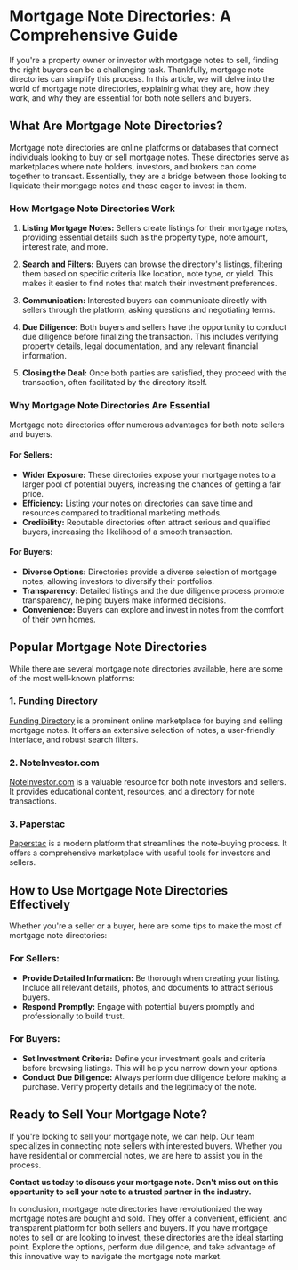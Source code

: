 # Mortgage Note Directories: A Comprehensive Guide

If you're a property owner or investor with mortgage notes to sell, finding the right buyers can be a challenging task. Thankfully, mortgage note directories can simplify this process. In this article, we will delve into the world of mortgage note directories, explaining what they are, how they work, and why they are essential for both note sellers and buyers.

## What Are Mortgage Note Directories?

Mortgage note directories are online platforms or databases that connect individuals looking to buy or sell mortgage notes. These directories serve as marketplaces where note holders, investors, and brokers can come together to transact. Essentially, they are a bridge between those looking to liquidate their mortgage notes and those eager to invest in them.

### How Mortgage Note Directories Work

1. **Listing Mortgage Notes:** Sellers create listings for their mortgage notes, providing essential details such as the property type, note amount, interest rate, and more.

2. **Search and Filters:** Buyers can browse the directory's listings, filtering them based on specific criteria like location, note type, or yield. This makes it easier to find notes that match their investment preferences.

3. **Communication:** Interested buyers can communicate directly with sellers through the platform, asking questions and negotiating terms.

4. **Due Diligence:** Both buyers and sellers have the opportunity to conduct due diligence before finalizing the transaction. This includes verifying property details, legal documentation, and any relevant financial information.

5. **Closing the Deal:** Once both parties are satisfied, they proceed with the transaction, often facilitated by the directory itself.

### Why Mortgage Note Directories Are Essential

Mortgage note directories offer numerous advantages for both note sellers and buyers.

#### For Sellers:

- **Wider Exposure:** These directories expose your mortgage notes to a larger pool of potential buyers, increasing the chances of getting a fair price.
- **Efficiency:** Listing your notes on directories can save time and resources compared to traditional marketing methods.
- **Credibility:** Reputable directories often attract serious and qualified buyers, increasing the likelihood of a smooth transaction.

#### For Buyers:

- **Diverse Options:** Directories provide a diverse selection of mortgage notes, allowing investors to diversify their portfolios.
- **Transparency:** Detailed listings and the due diligence process promote transparency, helping buyers make informed decisions.
- **Convenience:** Buyers can explore and invest in notes from the comfort of their own homes.

## Popular Mortgage Note Directories

While there are several mortgage note directories available, here are some of the most well-known platforms:

### 1. **Funding Directory**

[Funding Directory](https://www.fundingdirectory.com) is a prominent online marketplace for buying and selling mortgage notes. It offers an extensive selection of notes, a user-friendly interface, and robust search filters.

### 2. **NoteInvestor.com**

[NoteInvestor.com](https://noteinvestor.com) is a valuable resource for both note investors and sellers. It provides educational content, resources, and a directory for note transactions.

### 3. **Paperstac**

[Paperstac](https://paperstac.com) is a modern platform that streamlines the note-buying process. It offers a comprehensive marketplace with useful tools for investors and sellers.

## How to Use Mortgage Note Directories Effectively

Whether you're a seller or a buyer, here are some tips to make the most of mortgage note directories:

### For Sellers:

- **Provide Detailed Information:** Be thorough when creating your listing. Include all relevant details, photos, and documents to attract serious buyers.
- **Respond Promptly:** Engage with potential buyers promptly and professionally to build trust.

### For Buyers:

- **Set Investment Criteria:** Define your investment goals and criteria before browsing listings. This will help you narrow down your options.
- **Conduct Due Diligence:** Always perform due diligence before making a purchase. Verify property details and the legitimacy of the note.

## Ready to Sell Your Mortgage Note?

If you're looking to sell your mortgage note, we can help. Our team specializes in connecting note sellers with interested buyers. Whether you have residential or commercial notes, we are here to assist you in the process.

**Contact us today to discuss your mortgage note. Don't miss out on this opportunity to sell your note to a trusted partner in the industry.**

In conclusion, mortgage note directories have revolutionized the way mortgage notes are bought and sold. They offer a convenient, efficient, and transparent platform for both sellers and buyers. If you have mortgage notes to sell or are looking to invest, these directories are the ideal starting point. Explore the options, perform due diligence, and take advantage of this innovative way to navigate the mortgage note market.